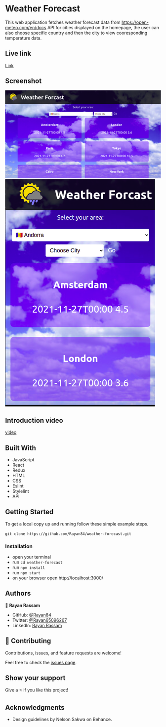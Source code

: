 # Weather Forecast

 This web application fetches weather forecast data from https://open-meteo.com/en/docs API for cities displayed on the homepage, the user can also choose specific country and then the city to view cooresponding temperature data.

 ## Live link
 [Link](https://elastic-turing-eb476d.netlify.app/)

 ## Screenshot
<img src='./src/laptop-screenshot.png'>
<img src='./src/mobile-screenshot.png'>

## Introduction video
[video](https://youtu.be/nw5vNCaCKn8)

## Built With

- JavaScript
- React
- Redux
- HTML
- CSS
- Eslint
- Stylelint
- API

## Getting Started

To get a local copy up and running follow these simple example steps.

`git clone https://github.com/Rayan84/weather-forecast.git`

### Installation

- open your terminal
- run `cd weather-forecast`
- run `npm install`
- run `npm start`
- on your browser open http://localhost:3000/

## Authors

👤 **Rayan Rassam**

- GitHub: [@Rayan84](https://github.com/Rayan84)
- Twitter: [@Rayan65096267](https://twitter.com/Rayan65096267)
- LinkedIn: [Rayan Rassam](https://www.linkedin.com/in/rayan-rassam/)

## 🤝 Contributing

Contributions, issues, and feature requests are welcome!

Feel free to check the [issues page](../../issues/).

## Show your support

Give a ⭐️ if you like this project!

## Acknowledgments

- Design guidelines by Nelson Sakwa on Behance.
